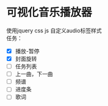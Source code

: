 # 可视化音乐播放器
使用jquery css js 自定义audio标签样式<br>
任务：<br>
- [x] 播放-暂停 <br>
- [x] 封面旋转 <br>
- [ ] 任务列表<br>
- [ ] 上一曲，下一曲 <br>
- [ ] 频谱<br>
- [ ] 进度条<br>
- [ ] 歌词<br>